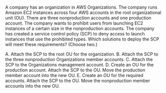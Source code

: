 A company has an organization in AWS Organizations. The company runs Amazon EC2 instances across four AWS accounts in the root organizational unit (OU). There are three nonproduction accounts and one production account. The company wants to prohibit users from launching EC2 instances of a certain size in the nonproduction accounts. The company has created a service control policy (SCP) to deny access to launch instances that use the prohibited types. Which solutions to deploy the SCP will meet these requirements? (Choose two.) 

A. Attach the SCP to the root OU for the organization. 
B. Attach the SCP to the three nonproduction Organizations member accounts. 
C. Attach the SCP to the Organizations management account. 
D. Create an OU for the production account. Attach the SCP to the OU. Move the production member account into the new OU. 
E. Create an OU for the required accounts. Attach the SCP to the OU. Move the nonproduction member accounts into the new OU.